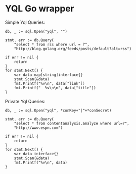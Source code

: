 YQL Go wrapper
=============================


Simple Yql Queries:

	db, _ := sql.Open("yql", "")

	stmt, err := db.Query(
		"select * from rss where url = ?",
		"http://blog.golang.org/feeds/posts/default?alt=rss")
	
	if err != nil {
		return
	}
	for stmt.Next() {
		var data map[string]interface{}
		stmt.Scan(&data)
		fmt.Printf("%v\n", data["link"])
		fmt.Printf("  %v\n\n", data["title"])
	}


Private Yql Queries:

	db, _ := sql.Open("yql", *conKey+"|"+*conSecret)

	stmt, err := db.Query(
		"select * from contentanalysis.analyze where url=?",
		"http://www.espn.com")

	if err != nil {
		return
	}
	for stmt.Next() {
		var data interface{}
		stmt.Scan(&data)
		fmt.Printf("%v\n", data)
	}